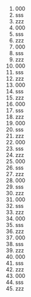 1. 000
1. sss
1. zzz
1. 000
1. sss
1. zzz
1. 000
1. sss
1. zzz
1. 000
1. sss
1. zzz
1. 000
1. sss
1. zzz
1. 000
1. sss
1. zzz
1. 000
1. sss
1. zzz
1. 000
1. sss
1. zzz
1. 000
1. sss
1. zzz
1. 000
1. sss
1. zzz
1. 000
1. sss
1. zzz
1. 000
1. sss
1. zzz
1. 000
1. sss
1. zzz
1. 000
1. sss
1. zzz
1. 000
1. sss
1. zzz
